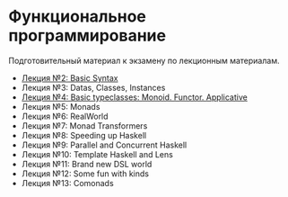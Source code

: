 # Функциональное программирование

Подготовительный материал к экзамену по лекционным материалам.

* [Лекция №2: Basic Syntax](lectures/L2-BasicSyntax.md)
* Лекция №3: Datas, Classes, Instances
* [Лекция №4: Basic typeclasses: Monoid. Functor. Applicative](lectures/L4-MonoidFunctorApplicative.md)
* Лекция №5: Monads
* Лекция №6: RealWorld
* Лекция №7: Monad Transformers
* Лекция №8: Speeding up Haskell
* Лекция №9: Parallel and Concurrent Haskell
* Лекция №10: Template Haskell and Lens
* Лекция №11: Brand new DSL world
* Лекция №12: Some fun with kinds
* Лекция №13: Comonads

